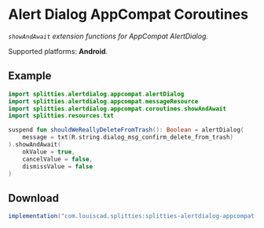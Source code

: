 # Alert Dialog AppCompat Coroutines

*`showAndAwait` extension functions for AppCompat AlertDialog.*

Supported platforms: **Android**.

## Example

```kotlin
import splitties.alertdialog.appcompat.alertDialog
import splitties.alertdialog.appcompat.messageResource
import splitties.alertdialog.appcompat.coroutines.showAndAwait
import splitties.resources.txt

suspend fun shouldWeReallyDeleteFromTrash(): Boolean = alertDialog(
    message = txt(R.string.dialog_msg_confirm_delete_from_trash)
).showAndAwait(
    okValue = true,
    cancelValue = false,
    dismissValue = false
)
```

## Download

```groovy
implementation("com.louiscad.splitties:splitties-alertdialog-appcompat-coroutines:{{version.splitties3}}")
```
